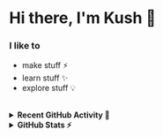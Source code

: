 # Hi there, I'm Kush 👋

### I like to
- make stuff ⚡
- learn stuff ✨
- explore stuff 💡

<br>
<details>
  <summary><b>Recent GitHub Activity 🚀</b></summary>
  <br>

<!--START_SECTION:activity-->
1. 🎉 Merged PR [#95](https://github.com/melody-bot/Melody/pull/95) in [melody-bot/Melody](https://github.com/melody-bot/Melody)
2. 🎉 Merged PR [#93](https://github.com/melody-bot/Melody/pull/93) in [melody-bot/Melody](https://github.com/melody-bot/Melody)
3. ❌ Closed PR [#88](https://github.com/melody-bot/Melody/pull/88) in [melody-bot/Melody](https://github.com/melody-bot/Melody)
4. ❌ Closed PR [#87](https://github.com/melody-bot/Melody/pull/87) in [melody-bot/Melody](https://github.com/melody-bot/Melody)
5. 🎉 Merged PR [#89](https://github.com/melody-bot/Melody/pull/89) in [melody-bot/Melody](https://github.com/melody-bot/Melody)
<!--END_SECTION:activity-->
<br>
</details>

<details>
  <summary><b>GitHub Stats ⚡</b></summary>
  <br>
  <img align="left" alt="git-kush's GitHub Stats" src="https://github-readme-stats.vercel.app/api?username=git-kush&show_icons=true&hide_border=true&theme=dark" />

</details>
<br>
